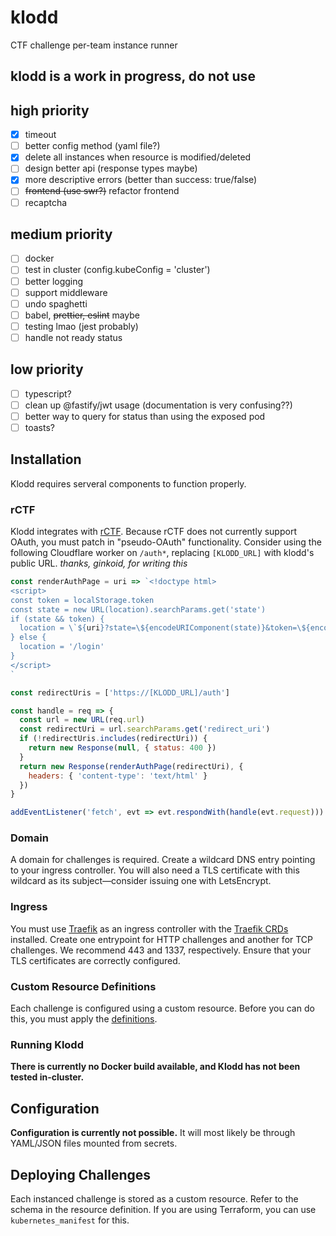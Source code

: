 # klodd
CTF challenge per-team instance runner

## klodd is a work in progress, do not use

## high priority
- [x] timeout
- [ ] better config method (yaml file?)
- [x] delete all instances when resource is modified/deleted
- [ ] design better api (response types maybe)
- [x] more descriptive errors (better than success: true/false)
- [ ] ~~frontend (use swr?)~~ refactor frontend
- [ ] recaptcha

## medium priority
- [ ] docker
- [ ] test in cluster (config.kubeConfig = 'cluster')
- [ ] better logging
- [ ] support middleware
- [ ] undo spaghetti
- [ ] babel, ~~prettier, eslint~~ maybe
- [ ] testing lmao (jest probably)
- [ ] handle not ready status

## low priority
- [ ] typescript?
- [ ] clean up @fastify/jwt usage (documentation is very confusing??)
- [ ] better way to query for status than using the exposed pod
- [ ] toasts?

## Installation

Klodd requires serveral components to function properly.

### rCTF
Klodd integrates with [rCTF](https://github.com/redpwn/rctf). Because rCTF does not currently support OAuth, you must patch in "pseudo-OAuth" functionality. Consider using the following Cloudflare worker on `/auth*`, replacing `[KLODD_URL]` with klodd's public URL. *thanks, ginkoid, for writing this*

```js
const renderAuthPage = uri => `<!doctype html>
<script>
const token = localStorage.token
const state = new URL(location).searchParams.get('state')
if (state && token) {
  location = \`${uri}?state=\${encodeURIComponent(state)}&token=\${encodeURIComponent(token)}\`
} else {
  location = '/login'
}
</script>
`

const redirectUris = ['https://[KLODD_URL]/auth']

const handle = req => {
  const url = new URL(req.url)
  const redirectUri = url.searchParams.get('redirect_uri')
  if (!redirectUris.includes(redirectUri)) {
    return new Response(null, { status: 400 })
  }
  return new Response(renderAuthPage(redirectUri), {
    headers: { 'content-type': 'text/html' }
  })
}

addEventListener('fetch', evt => evt.respondWith(handle(evt.request)))
```

### Domain
A domain for challenges is required. Create a wildcard DNS entry pointing to your ingress controller. You will also need a TLS certificate with this wildcard as its subject—consider issuing one with LetsEncrypt.

### Ingress
You must use [Traefik](https://traefik.io/traefik/) as an ingress controller with the [Traefik CRDs](https://doc.traefik.io/traefik/reference/dynamic-configuration/kubernetes-crd/) installed. Create one entrypoint for HTTP challenges and another for TCP challenges. We recommend 443 and 1337, respectively. Ensure that your TLS certificates are correctly configured.

### Custom Resource Definitions
Each challenge is configured using a custom resource. Before you can do this, you must apply the [definitions](manifests/klodd-crd.yaml).

### Running Klodd
**There is currently no Docker build available, and Klodd has not been tested in-cluster.**

## Configuration
**Configuration is currently not possible.** It will most likely be through YAML/JSON files mounted from secrets.

## Deploying Challenges
Each instanced challenge is stored as a custom resource. Refer to the schema in the resource definition. If you are using Terraform, you can use `kubernetes_manifest` for this.
